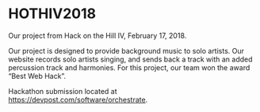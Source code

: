 # HOTHIV2018
Our project from Hack on the Hill IV, February 17, 2018.  

Our project is designed to provide background music to solo artists. Our website records solo artists singing, and sends back a track with an added percussion track and harmonies. For this project, our team won the award “Best Web Hack”.

Hackathon submission located at https://devpost.com/software/orchestrate.

